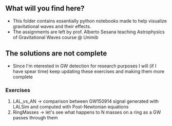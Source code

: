 ## What will you find here?
 - This folder contains essentially python notebooks made to help visualize gravitational waves and their effects.
 - The assignments are left by prof. Alberto Sesana teaching Astrophysics of Gravitational Waves course @ Unimib
## The solutions are not complete 
 - Since I'm nterested in GW detection for research purposes I will (if I have spear time) keep updating these exercises and making them more complete
### Exercises
1. LAL_vs_AN  $\to$ comparison between GW150914 signal generated with LALSim and computed with Post-Newtonian equations
2. RingMasses $\to$ let's see what happens to N masses on a ring as a GW passes through them

